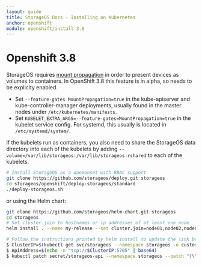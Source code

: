 ```yaml
---
layout: guide
title: StorageOS Docs - Installing on Kubernetes
anchor: openshift
module: openshift/install-3.8
---
```


# Openshift 3.8

StorageOS requires [mount
propagation](https://kubernetes.io/docs/concepts/storage/volumes/#mount-propagation)
in order to present devices as volumes to containers. In OpenShift 3.8 this feature is in alpha, so needs to be explicity enabled.

* Set `--feature-gates MountPropagation=true` in the kube-apiserver and
kube-controller-manager deployments, usually found in the master nodes under
`/etc/kubernetes/manifests`.
* Set `KUBELET_EXTRA_ARGS=--feature-gates=MountPropagation=true` in the kubelet
service config. For systemd, this usually is located in `/etc/systemd/system/`.

If the kubelets run as containers, you also need to share the StorageOS data
directory into each of the kubelets by adding
`--volume=/var/lib/storageos:/var/lib/storageos:rshared` to each of the
kubelets.

```bash
# Install StorageOS as a daemonset with RBAC support
git clone https://github.com/storageos/deploy.git storageos
cd storageos/openshift/deploy-storageos/standard
./deploy-storageos.sh
```

or using the Helm chart:
```bash
git clone https://github.com/storageos/helm-chart.git storageos
cd storageos
# Set cluster.join to hostnames or ip addresses of at least one node
helm install . --name my-release --set cluster.join=node01,node02,node03

# Follow the instructions printed by helm install to update the link between Kubernetes and StorageOS. They look like:
$ ClusterIP=$(kubectl get svc/storageos --namespace storageos -o custom-columns=IP:spec.clusterIP --no-headers=true)
$ ApiAddress=$(echo -n "tcp://$ClusterIP:5705" | base64)
$ kubectl patch secret/storageos-api --namespace storageos --patch "{\"data\":{\"apiAddress\": \"$ApiAddress\"}}"
```
